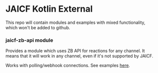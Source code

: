 # JAICF Kotlin External
This repo will contain modules and examples with mixed functionality, which won't be added to github.

### jaicf-zb-api module
Provides a module which uses ZB API for reactions for any channel. It means that it will work in any channel, even if it's not supported by JAICF.

Works with polling/webhook connections. See examples [here](https://bitbucket.org/just-ai/jaicf-kotlin-external/src/master/examples/jaicf-zb-api-example/src/main/kotlin/example/connections/).